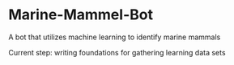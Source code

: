 # Marine-Mammel-Bot
A bot that utilizes machine learning to identify marine mammals

Current step: writing foundations for gathering learning data sets
